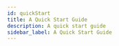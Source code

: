 ```yaml
---
id: quickStart
title: A Quick Start Guide
description: A quick start guide
sidebar_label: A Quick Start Guide
---
```

